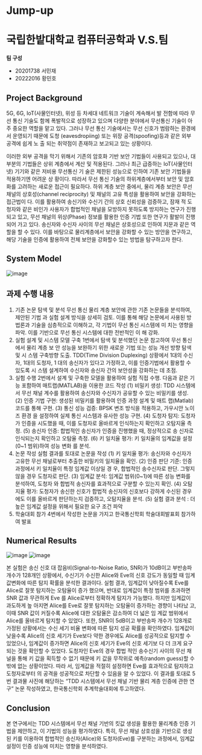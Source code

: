 # Jump-up
# 국립한밭대학교 컴퓨터공학과 V.S.팀

**팀 구성**
- 20201738 서민재
- 20222016 황민호


## Project Background
5G, 6G, IoT(사물인터넷), 위성 등 차세대 네트워크 기술이 계속해서 발
전함에 따라 무선 통신 기술도 함께 폭발적으로 성장하고 있으며 다양한
분야에서 무선통신 기술이 아주 중요한 역할을 맡고 있다. 그러나 무선
통신 기술에서는 무선 신호가 범람하는 환경에서 운영되기 때문에 도청
(eavesdropiing) 또는 위장 공격(spoofing)등과 같은 외부 공격에 쉽게 노
출 되는 취약점이 존재하고 보고되고 있는 상황이다.

이러한 외부 공격을 막기 위해서 기존의 암호화 기반 보안 기법들이
사용되고 있으나, 대부분의 기법들은 상위 계층에서 계산 및 적용된다.
그러나 최근 급증하는 IoT(사물인터넷) 기기와 같은 저비용 무선통신 기
술은 제한된 성능으로 인하여 기존 보안 기법들을 적용하기엔 어려운 상
황이다. 따라서 무선 통신 기술의 하위계층에서부터 보안 및 암호화를
고려하는 새로운 접근이 필요하다.
하위 계층 보안 중에서, 물리 계층 보안은 무선 채널의 상호성(channel
reciprocity) 및 채널의 고유 특성을 활용하여 보안을 강화하는 접근법이
다. 이를 활용하여 송신기와 수신기 간의 상호 신뢰성을 검증하고, 잠재
적 도청자와 같은 비인가 사용자가 합법적인 채널을 모방하지 못하도록
방지하는 연구가 진행되고 있고, 무선 채널의 위상(Phase) 정보를 활용한
인증 기법 또한 연구가 활발이 진행되어 가고 있다.
송신자와 수신자 사이의 무선 채널은 상호성으로 인하여 지문과 같은
역할을 할 수 있다. 이를 바탕으로 물리계층에서 보안을 강화할 수 있는
방안을 연구하고, 해당 기술을 인증에 활용하여 전체 보안을 강화할수
있는 방법을 탐구하고자 한다.


## System Model
![image](https://github.com/user-attachments/assets/48e436b8-39ea-48a3-a518-f728ade13ec2)


## 과제 수행 내용
1. 기존 논문 탐색 및 분석
무선 통신 물리 계층 보안에 관한 기존 논문들을 분석하여, 제안된 기법
과 실험 설계 방식을 상세히 검토. 이를 통해 해당 논문에서 사용된 방
법론과 기술을 심층적으로 이해하고, 각 기법이 무선 통신 시스템에 미
치는 영향을 파악. 이를 기반으로 무선 통신 시스템에 대한 전반적인 이
해 강화.
2. 실험 설계 및 시스템 모델 구축
1번에서 탐색 및 분석했던 논문 참고하여 무선 통신에서 물리 계층 보
안 성능을 보완하기 위한 새로운 기법 또는 성능 개선 방향 탐색 및 시
스템 구축방향 도출.
TDD(Time Division Duplexing) 상황에서 1대의 수신자, 1대의 도청자, 1
대의 송신자가 있다고 가정하고, 이를 인증기법에서 활용할 수 있도록 시
스템 설계하여 수신자와 송신자 간의 보안성을 강화하는 데 초점.
3. 실험 수행
2번에서 설계 및 구축한 모델을 활용하여 실험 직접 수행. 다음과 같은
기능 포함하여 매트랩(MATLAB)을 이용한 코드 작성
(1) 비밀키 생성: TDD 시스템에서 무선 채널 계수를 활용하여 송신자와
수신자가 공유할 수 있는 비밀키를 생성.
(2) 인증 기법 구현: 생성된 비밀키를 활용하여 인증 과정 설계 및 매트
랩(Matlab) 코드를 통해 구현.
(3) 통신 성능 검증: BPSK 변조 방식을 적용하고, 가우시안 노이즈 환경
을 설정하여 실제 통신 시스템과 유사한 성능 구현.
(4) 도청자 탐지: 도청자가 인증을 시도했을 때, 이를 도청자로 올바르게
인식하는지 확인하고 오탐지율 측정.
(5) 송신자 인증: 합법적인 송신자가 인증을 진행했을 때, 정상적으로 송
신자로 인식되는지 확인하고 오탐율 측정.
(6) 키 일치율 평가: 키 일치율의 임계값을 설정(0~1 범위)하여 성능 변화
를 분석.
4. 논문 작성
실험 결과를 토대로 논문을 작성
(1) 키 일치율 평가: 송신자와 수신자가 고유한 무선 채널로부터 추출한
비밀키의 일치율을 확인.
(2) 인증 판단 기준: 인증 과정에서 키 일치율이 특정 임계값 이상일 경
우, 합법적인 송수신자로 판단. 그렇지 않을 경우 도청자로 판단.
(3) 임계값 분석: 임계값 범위(0~1)에 따른 성능 변화를 분석하여, 도청자
와 합법적 송신자를 효과적으로 구분할 수 있는지 확인.
(4) 오탐지율 평가: 도청자가 송신한 신호가 합법적 송신자의 신호보다
강하게 수신된 경우에도 이를 올바르게 판단하는지 검증하고, 오탐지율을
분석.
(5) 실험 결과 분석 : 더 높은 임계값 설정을 위해서 필요한 요구 조건
파악
5. 학술대회 참가
4번에서 작성한 논문을 가지고 한국통신학회 학술대회발표회 참가하
여 발표



## Numerical Results
![image](https://github.com/user-attachments/assets/14323633-ab13-4a96-925a-5f1f7173cf1e)
![image](https://github.com/user-attachments/assets/2795aa68-189d-48f9-b3d6-5481353582c3)



본 실험은 송신 신호 대 잡음비(Signal-to-Noise Ratio, SNR)가 10dB이고
부반송파 개수가 128개인 상황에서, 수신기가 수신한 Alice와 Eve의 신호
강도가 동일할 때 임계값변화에 따른 탐지 확률을 분석한 결과이다. 실험
결과, 임계값이 낮아질수록 Eve를 Alice로 잘못 탐지하는 오탐율이 증가
했으며, 반대로 임계값이 특정 범위를 초과하면 SNR 값과 무관하게 Eve
를 Alice로부터 정확하게 탐지가 가능했다. 하지만 임계값이 과도하게 높
아지면 Alice를 Eve로 잘못 탐지하는 오탐율이 증가하는 경향이 나타났
고, 이때 SNR 값이 커질수록 Alice에 대한 오탐율은 감소하여 더 넓은 임
계값 범위에서 Alice를 올바르게 탐지할 수 있었다.
또한, SNR이 5dB이고 부반송파 개수가 128개로 가정된 상황에서는 수신
세기 비율 변화에 따른 탐지 성공 확률을 확인하였다. 임계값이 낮을수록
Alice의 신호 세기가 Eve보다 약한 경우에도 Alice를 성공적으로 탐지할
수 있었으나, 임계값이 증가하면 Alice의 신호 세기가 Eve의 신호 세기보
다 더 크게 요구되는 것을 확인할 수 있었다. 도청자인 Eve의 경우 합법
적인 송수신기 사이의 무선 채널을 통해 키 값을 획득할 수 없기 때문에
키 값을 무작위로 예측(random guess)할 수밖에 없는 상황이었다. 따라
서, 임계값을 적절히 설정하면 Eve를 효과적으로 탐지하고 도청자로부터
의 공격을 성공적으로 차단할 수 있음을 알 수 있었다.
이 결과를 토대로 5번 결과물 사진에 해당하는 “TDD 시스템에서 무선
채널 기반 물리 계층 인증에 관한 연구” 논문 작성하였고, 한국통신학회
추계학술대회에 투고하였다.


## Conclusion
본 연구에서는 TDD 시스템에서 무선 채널 기반의 킷값 생성을 활용한 물리계층 인증 기법을 제안하고, 이 기법의 성능을 평가하였다. 특히, 무선 채널 상호성을 기반으로 생성된 키를 이용하여 합법적인 송신자(Alice)와 도청자(Eve)를 구분하는 과정에서, 임계값 설정이 인증 성능에 미치는 영향을 분석하였다.
